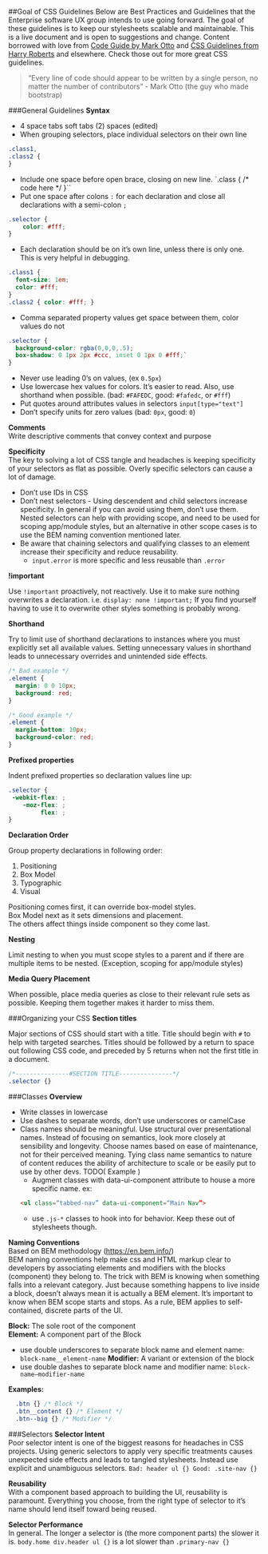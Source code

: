 ##Goal of CSS Guidelines
Below are Best Practices and Guidelines that the Enterprise software UX group intends to use going forward. The goal of these guidelines is to keep our stylesheets scalable and maintainable. This is a live document and is open to suggestions and change. Content borrowed with love from [Code Guide by Mark Otto](http://codeguide.co/) and [CSS Guidelines from Harry Roberts](http://cssguidelin.es/) and elsewhere. Check those out for more great CSS guidelines.
 
>“Every line of code should appear to be written by a single person, no matter the number of contributors” - Mark Otto (the guy who made bootstrap)
 
###General Guidelines
**Syntax**
- 4 space tabs soft tabs (2) spaces (edited)
- When grouping selectors, place individual selectors on their own line
```css 
.class1,
.class2 { 
}
```
- Include one space before open brace, closing on new line.
`.class {
    /* code here */
}``
- Put one space after colons `:` for each declaration and close all declarations with a semi-colon `;`
```css
.selector {
    color: #fff;
}
```
- Each declaration should be on it’s own line, unless there is only one. This is very helpful in debugging.
```css 
.class1 {
  font-size: 1em;
  color: #fff;
}
.class2 { color: #fff; }
```
- Comma separated property values get space between them, color values do not
```css 
.selector {
  background-color: rgba(0,0,0,.5);
  box-shadow: 0 1px 2px #ccc, inset 0 1px 0 #fff;`
}
```

- Never use leading 0’s on values, (ex `0.5px`)
- Use lowercase hex values for colors. It’s easier to read. Also, use shorthand when possible. (bad: `#FAFEDC`, good: `#fafedc`, or `#fff`)
- Put quotes around attributes values in selectors `input[type="text"]`
- Don’t specify units for zero values (bad: `0px`, good: `0`)

**Comments**  
Write descriptive comments that convey context and purpose

**Specificity**  
The key to solving a lot of CSS tangle and headaches is keeping specificity of your selectors as flat as possible. Overly specific selectors can cause a lot of damage.
 - Don’t use IDs in CSS
 - Don’t nest selectors - Using descendent and child selectors increase specificity. In general if you can avoid using them, don’t use them. Nested selectors can help with providing scope, and need to be used for scoping app/module styles, but an alternative in other scope cases is to use the BEM naming convention mentioned later.
 - Be aware that chaining selectors and qualifying classes to an element increase their specificity and reduce reusability.
   - `input.error` is more specific and less reusable than `.error`


**!important**

Use `!important` proactively, not reactively. Use it to make sure nothing overwrites a declaration. i.e. `display: none !important;` If you find yourself having to use it to overwrite other styles something is probably wrong.

**Shorthand**

Try to limit use of shorthand declarations to instances where you must explicitly set all available values. Setting unnecessary values in shorthand leads to unnecessary overrides and unintended side effects.
```css
/* Bad example */
.element {
  margin: 0 0 10px;
  background: red;
}

/* Good example */
.element {
  margin-bottom: 10px;
  background-color: red;
}

```

**Prefixed properties**

Indent prefixed properties so declaration values line up:
```css
.selector {
 -webkit-flex: ;
    -moz-flex: ; 
         flex: ;
}
```

**Declaration Order**

Group property declarations in following order:
1. Positioning
2. Box Model
3. Typographic
4. Visual

Positioning comes first, it can override box-model styles.<br/>
Box Model next as it sets dimensions and placement.<br/>
The others affect things inside component so they come last.

**Nesting**

Limit nesting to when you must scope styles to a parent and if there are multiple items to be nested. (Exception, scoping for app/module styles)

**Media Query Placement**

When possible, place media queries as close to their relevant rule sets as possible. Keeping them together makes it harder to miss them.

###Organizing your CSS
**Section titles**

Major sections of CSS should start with a title. Title should begin with `#` to help with targeted searches. 
Titles should be followed by a return to space out following CSS code, and preceded by 5 returns when not the first title in a document.
```css
/*---------------#SECTION TITLE---------------*/
.selector {}
```

###Classes
**Overview**
 - Write classes in lowercase
 - Use dashes to separate words, don’t use underscores or camelCase
 - Class names should be meaningful. Use structural over presentational names. Instead of focusing on semantics, look more closely at sensibility and longevity. Choose names based on ease of maintenance, not for their perceived meaning. Tying class name semantics to nature of content reduces the ability of architecture to scale or be easily put to use by other devs. TODO( Example )
    - Augment classes with data-ui-component attribute to house a more specific name. ex: 
    ```html 
    <ul class=“tabbed-nav” data-ui-component=“Main Nav”>
    ```
    - use `.js-*` classes to hook into for behavior. Keep these out of stylesheets though.

**Naming Conventions**  
Based on BEM methodology (https://en.bem.info/)  
BEM naming conventions help make css and HTML markup clear to developers by associating elements and modifiers with the blocks (component) they belong to.
The trick with BEM is knowing when something falls into a relevant category. Just because something happens to live inside a block, doesn’t always mean it is actually a BEM element. It’s important to know when BEM scope starts and stops. As a rule, BEM applies to self-contained, discrete parts of the UI.

**Block:** The sole root of the component  
**Element:** A component part of the Block
 - use double underscores to separate block name and element name: `block-name__element-name`
**Modifier:** A variant or extension of the block
 - use double dashes to separate block name and modifier name: `block-name—modifier-name`
 
**Examples:**
```css
  .btn {} /* Block */  
  .btn__content {} /* Element */  
  .btn--big {} /* Modifier */
```



###Selectors
**Selector Intent**  
Poor selector intent is one of the biggest reasons for headaches in CSS projects. Using generic selectors to apply very specific treatments causes unexpected side effects and leads to tangled stylesheets. Instead use explicit and unambiguous selectors.
`Bad: header ul {}
Good: .site-nav {}`
 
**Reusability**  
With a component based approach to building the UI, reusability is paramount. Everything you choose, from the right type of selector to it’s name should lend itself toward being reused.
 
**Selector Performance**  
In general. The longer a selector is (the more component parts) the slower it is. `body.home div.header ul {}` is a lot slower than `.primary-nav {}`